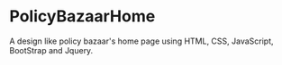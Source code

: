 # PolicyBazaarHome

A design like policy bazaar's home page using HTML, CSS, JavaScript, BootStrap and Jquery.
